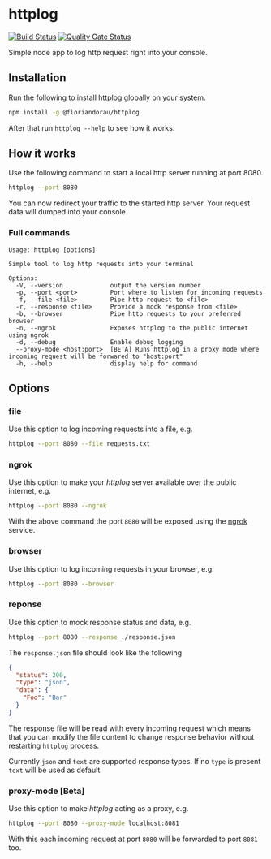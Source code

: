 # httplog

[![Build Status](https://travis-ci.org/floriandorau/httplog.svg?branch=master)](https://travis-ci.org/floriandorau/httplog) [![Quality Gate Status](https://sonarcloud.io/api/project_badges/measure?project=floriandorau_httplog&metric=alert_status)](https://sonarcloud.io/dashboard?id=floriandorau_httplog)

Simple node app to log http request right into your console.

## Installation

Run the following to install httplog globally on your system.

```bash
npm install -g @floriandorau/httplog
```

After that run `httplog --help` to see how it works.

## How it works

Use the following command to start a local http server running at port 8080.

```bash
httplog --port 8080
```

You can now redirect your traffic to the started http server. Your request data will dumped into your console.

### Full commands

```shell
Usage: httplog [options]

Simple tool to log http requests into your terminal

Options:
  -V, --version             output the version number
  -p, --port <port>         Port where to listen for incoming requests
  -f, --file <file>         Pipe http request to <file>
  -r, --response <file>     Provide a mock response from <file>
  -b, --browser             Pipe http requests to your preferred browser
  -n, --ngrok               Exposes httplog to the public internet using ngrok
  -d, --debug               Enable debug logging
  --proxy-mode <host:port>  [BETA] Runs httplog in a proxy mode where incoming request will be forwared to "host:port"
  -h, --help                display help for command
```

## Options

### file

Use this option to log incoming requests into a file, e.g.

```bash
httplog --port 8080 --file requests.txt
```

### ngrok

Use this option to make your _httplog_ server available over the public internet, e.g.

```bash
httplog --port 8080 --ngrok
```

With the above command the port `8080` will be exposed using the [ngrok](https://ngrok.com/) service.

### browser

Use this option to log incoming requests in your browser, e.g.

```bash
httplog --port 8080 --browser
```

### reponse

Use this option to mock response status and data, e.g.

```bash
httplog --port 8080 --response ./response.json
```

The `response.json` file should look like the following

```json
{
  "status": 200,
  "type": "json",
  "data": {
    "Foo": "Bar"
  }
}
```

The response file will be read with every incoming request which means that you can modify the file content to change response behavior without restarting `httplog` process.

Currently `json` and `text` are supported response types. If no `type` is present `text` will be used as default.

### proxy-mode [Beta]

Use this option to make _httplog_ acting as a proxy, e.g.

```bash
httplog --port 8080 --proxy-mode localhost:8081
```

With this each incoming request at port `8080` will be forwarded to port `8081` too.
